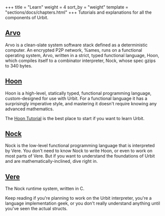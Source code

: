 +++
title = "Learn"
weight = 4
sort_by = "weight"
template = "sections/docs/chapters.html"
+++
Tutorials and explanations for all the components of Urbit.

## [Arvo](./docs/learn/arvo/_index.md)

Arvo is a clean-slate system software stack defined as a deterministic computer. An encrypted P2P network, %ames, runs on a functional operating system, Arvo, written in a strict, typed functional language, Hoon, which compiles itself to a combinator interpreter, Nock, whose spec gzips to 340 bytes.

## [Hoon](./docs/learn/hoon/_index.md)

Hoon is a high-level, statically typed, functional programming language, custom-designed for use with Urbit. For a functional language it has a surprisingly imperative style, and mastering it doesn't require knowing any advanced mathematics.

The [Hoon Tutorial](./docs/learn/hoon/hoon-tutorial/_index.md) is the best place to start if you want to learn Urbit.

## [Nock](./docs/learn/nock/_index.md)

Nock is the low-level functional programming language that is interpreted by Vere. You don't need to know Nock to write Hoon, or even to work on most parts of Vere.  But if you want to understand the foundations of Urbit and are mathematically-inclined, dive right in.

## [Vere](./docs/learn/vere/_index.md)

The Nock runtime system, written in C.

Keep reading if you're planning to work on the Urbit interpreter, you're a language implementation geek, or you don't really understand anything until you've seen the actual structs.
